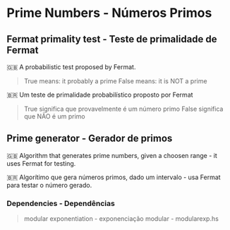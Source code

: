 # Prime Numbers - Números Primos

## Fermat primality test - Teste de primalidade de Fermat
:gb: A probabilistic test proposed by Fermat.
> True means: it probably a prime
> False means: it is NOT a prime

:brazil: Um teste de primalidade probabilístico proposto por Fermat
> True significa que provavelmente é um número primo
> False significa que NÃO é um primo

## Prime generator - Gerador de primos
:gb: Algorithm that generates prime numbers, given a choosen range - it uses Fermat for testing.

:brazil: Algorítimo que gera números primos, dado um intervalo - usa Fermat para testar o número gerado.


### Dependencies - Dependências
> modular exponentiation - exponenciação modular - modularexp.hs
